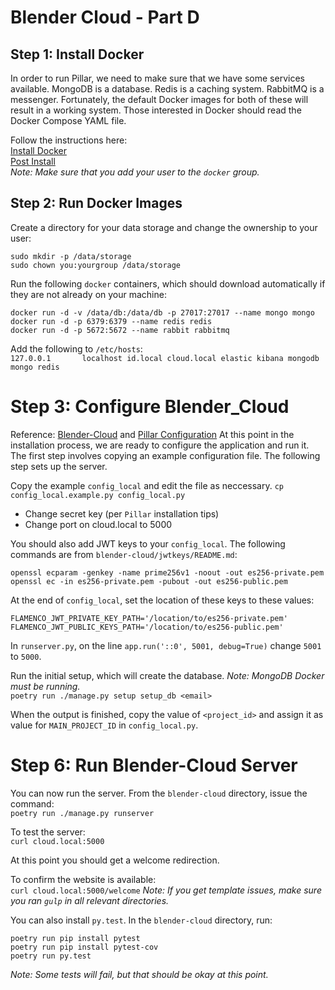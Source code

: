 # Blender Cloud - Part D

## Step 1: Install Docker 

In order to run Pillar, we need to make sure that we have some services available. MongoDB is a database. Redis is a caching system. RabbitMQ is a messenger. Fortunately, the default Docker images for both of these will result in a working system.  Those interested in Docker should read the Docker Compose YAML file.

Follow the instructions here:    
[Install Docker](https://docs.docker.com/engine/install/ubuntu/)   
[Post Install](https://docs.docker.com/engine/install/linux-postinstall/)    
*Note: Make sure that you add your user to the `docker` group.*

## Step 2: Run Docker Images

Create a directory for your data storage and change the ownership to your user:
```
sudo mkdir -p /data/storage
sudo chown you:yourgroup /data/storage
```

Run the following `docker` containers, which should download automatically if they are not already on your machine:
```
docker run -d -v /data/db:/data/db -p 27017:27017 --name mongo mongo
docker run -d -p 6379:6379 --name redis redis
docker run -d -p 5672:5672 --name rabbit rabbitmq
```

Add the following to `/etc/hosts`:    
`127.0.0.1       localhost id.local cloud.local elastic kibana mongodb mongo redis`

# Step 3: Configure Blender_Cloud
Reference: [Blender-Cloud](https://developer.blender.org/diffusion/BC/) and [Pillar Configuration](https://pillarframework.org/development/install/)
At this point in the installation process, we are ready to configure the application and run it. The first step involves copying an example configuration file. The following step sets up the server. 

Copy the example `config_local` and edit the file as neccessary.
`cp config_local.example.py config_local.py`

- Change secret key (per `Pillar` installation tips)
- Change port on cloud.local to 5000

You should also add JWT keys to your `config_local`. The following commands are from `blender-cloud/jwtkeys/README.md`:
```
openssl ecparam -genkey -name prime256v1 -noout -out es256-private.pem
openssl ec -in es256-private.pem -pubout -out es256-public.pem
```
At the end of `config_local`, set the location of these keys to these values:
```
FLAMENCO_JWT_PRIVATE_KEY_PATH='/location/to/es256-private.pem'
FLAMENCO_JWT_PUBLIC_KEYS_PATH='/location/to/es256-public.pem'
```

In `runserver.py`, on the line `app.run('::0', 5001, debug=True)` change `5001` to `5000`.


Run the initial setup, which will create the database. *Note: MongoDB Docker must be running.*    
`poetry run ./manage.py setup setup_db <email>`

When the output is finished, copy the value of `<project_id>` and assign it as value for `MAIN_PROJECT_ID` in `config_local.py`.    


# Step 6: Run Blender-Cloud Server
You can now run the server. From the `blender-cloud` directory, issue the command:    
`poetry run ./manage.py runserver`

To test the server:    
`curl cloud.local:5000`

At this point you should get a welcome redirection.

To confirm the website is available:    
`curl cloud.local:5000/welcome`
*Note: If you get template issues, make sure you ran `gulp` in all relevant directories.*

You can also install `py.test`. In the `blender-cloud` directory, run:    
```
poetry run pip install pytest    
poetry run pip install pytest-cov   
poetry run py.test
```
*Note: Some tests will fail, but that should be okay at this point.*

